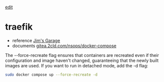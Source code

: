 [edit]()

# traefik
- reference [Jim's Garage](https://github.com/JamesTurland/JimsGarage)
- documents [gitea.2cld.com/nsops/docker-compose](https://gitea.2cld.com/nsops/docker-compose)

The --force-recreate flag ensures that containers are recreated even if their configuration and image haven't changed, guaranteeing that the newly built images are used. If you want to run in detached mode, add the -d flag:

```bash
sudo docker compose up --force-recreate -d
```
